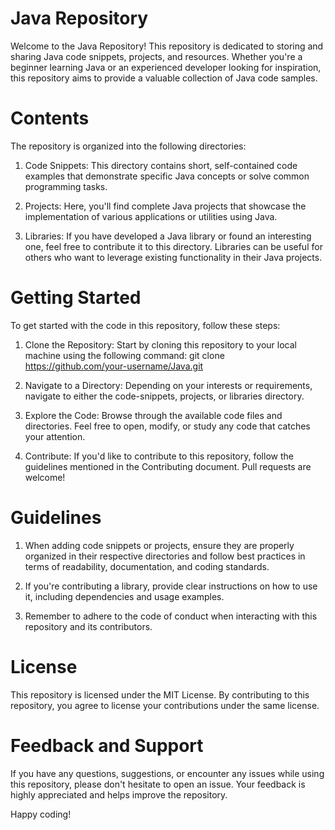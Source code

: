 # Java Repository
Welcome to the Java Repository! This repository is dedicated to storing and sharing Java code snippets, projects, and resources. Whether you're a beginner learning Java or an experienced developer looking for inspiration, this repository aims to provide a valuable collection of Java code samples.

# Contents
The repository is organized into the following directories:

1. Code Snippets: This directory contains short, self-contained code examples that demonstrate specific Java concepts or solve common programming tasks.

2. Projects: Here, you'll find complete Java projects that showcase the implementation of various applications or utilities using Java.

3. Libraries: If you have developed a Java library or found an interesting one, feel free to contribute it to this directory. Libraries can be useful for others who want to leverage existing functionality in their Java projects.
# Getting Started
To get started with the code in this repository, follow these steps:

1. Clone the Repository: Start by cloning this repository to your local machine using the following command:
git clone https://github.com/your-username/Java.git
2. Navigate to a Directory: Depending on your interests or requirements, navigate to either the code-snippets, projects, or libraries directory.

3. Explore the Code: Browse through the available code files and directories. Feel free to open, modify, or study any code that catches your attention.

4. Contribute: If you'd like to contribute to this repository, follow the guidelines mentioned in the Contributing document. Pull requests are welcome!

# Guidelines
1. When adding code snippets or projects, ensure they are properly organized in their respective directories and follow best practices in terms of readability, documentation, and coding standards.

2. If you're contributing a library, provide clear instructions on how to use it, including dependencies and usage examples.

3. Remember to adhere to the code of conduct when interacting with this repository and its contributors.
# License
This repository is licensed under the MIT License. By contributing to this repository, you agree to license your contributions under the same license.

# Feedback and Support
If you have any questions, suggestions, or encounter any issues while using this repository, please don't hesitate to open an issue. Your feedback is highly appreciated and helps improve the repository.

Happy coding!

